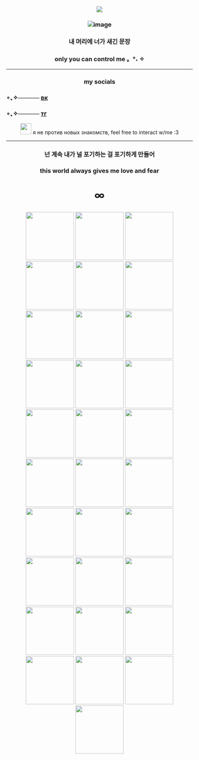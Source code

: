 ### <p align="center"> ![](https://komarev.com/ghpvc/?username=kaizenyann&color=blue)
### <p align="center"> ![image](https://github.com/user-attachments/assets/1571adf1-b6c9-4730-8892-32d433acbc4f)
### <p align="center">내 머리에 너가 새긴 문장
### <p align="center">only you can control me   。°˖ ✧
____ 

### <p align="center">my socials
### ∘₊✧───── [вк](https://vk.com/kaizenyan)
### ∘₊✧───── [тг](https://t.me/kaizenyan)
<p align="center"> <img src="https://i.pinimg.com/originals/be/9c/6d/be9c6d528bba24a847734b5908e4c5e6.gif"<width="30" height="30"> я не против новых знакомств, feel free to interact w/me :3
  
____
  
### <p align="center"> 넌 계속 내가 널 포기하는 걸 포기하게 만들어
### <p align="center">this world always gives me love and fear
# <p align="center">∞

<p align="center"> <img src="https://media1.tenor.com/m/DYI3GZgQefUAAAAC/lavgyu.gif"<width="130" height="130">
<img src="https://media1.tenor.com/m/xf5QOEzUR4gAAAAd/sigewinne-genshin-impact.gif"<width="130" height="130">
<img src="https://media1.tenor.com/m/reZktWkxtQYAAAAC/nagito-komaeda.gif"<width="130" height="130">
<img src="https://media1.tenor.com/m/6DL25hz9fSkAAAAd/idv-identityv.gif"<width="130" height="130">
<img src="https://media1.tenor.com/m/XEG1y6PbO3gAAAAd/byuntear-txt.gif"<width="130" height="130">
<img src="https://media1.tenor.com/m/sGt8Sv4c8hwAAAAd/venti-genshin-impact.gif"<width="130" height="130">
<img src="https://media1.tenor.com/m/AVxAzvMrhwwAAAAC/basil-omori.gif"<width="130" height="130">
<img src="https://media1.tenor.com/m/AFmBYrF3L38AAAAd/mizuki-mizuki-akiyama.gif"<width="130" height="130">
<img src="https://media.tenor.com/1spWr8nw8VQAAAAd/yttd-shy.gif"<width="130" height="130">
<img src="https://media1.tenor.com/m/JxOPntQrz-QAAAAd/xdinary-heroes-xdhluvs.gif"<width="130" height="130">
<img src="https://media1.tenor.com/m/HRFnbJZYZAMAAAAd/love-kinich.gif"<width="130" height="130">
<img src="https://media1.tenor.com/m/WvdnsQLqpnAAAAAd/actspromise-beomjun-hug.gif"<width="130" height="130">
<img src="https://media1.tenor.com/m/u0C0NyHvaGcAAAAd/basil-omori-sans-undertale.gif"<width="130" height="130">
<img src="https://media1.tenor.com/m/drtCZevDWmoAAAAd/enstars-ayase-mayoi.gif"<width="130" height="130">
<img src="https://c.tenor.com/NL3JGouccFwAAAAC/tenor.gif"<width="130" height="130">
<img src="https://media1.tenor.com/m/tqXJi50FH38AAAAd/rui-kamishiro-good-night.gif"<width="130" height="130">
<img src="https://media1.tenor.com/m/k5L6bvfqi1cAAAAd/beomgyu-txt.gif"<width="130" height="130">
<img src="https://media1.tenor.com/m/LW2tZcwIeb0AAAAC/genshin-impact-picmix-picmix.gif"<width="130" height="130">
<img src="https://media1.tenor.com/m/Ob3lI9jaQLkAAAAC/kazuha-kaedehara.gif"<width="130" height="130">
<img src="https://media.tenor.com/0px_qIBQaBQAAAAj/ppulbatu-dagonyang.gif"<width="130" height="130">
<img src="https://media1.tenor.com/m/bEaVVkI-wOwAAAAC/ruikasa.gif"<width="130" height="130">
<img src="https://media1.tenor.com/m/TVo5pnvRYpwAAAAd/mayoi-mayoi-ayase.gif"<width="130" height="130">
<img src="https://media1.tenor.com/m/mmCgTIKi6OwAAAAd/kaedehara-kazuha-genshin-impact.gif"<width="130" height="130">
<img src="https://c.tenor.com/6wYNLZoaE3YAAAAC/tenor.gif"<width="130" height="130">
<img src="https://media1.tenor.com/m/EGyIBjfe0MkAAAAd/rui-kamishiro-project-sekai.gif"<width="130" height="130">
<img src="https://media.tenor.com/LfXkK-A6b-8AAAAd/gaon-xdinary-heroes.gif"<width="130" height="130">
<img src="https://media1.tenor.com/m/WK7lG7U-pOUAAAAd/aster-nu-carnival.gif"<width="130" height="130">
<img src="https://media1.tenor.com/m/4ecdI2SgTHsAAAAd/kinich-genshin-impact.gif"<width="130" height="130">
<img src="https://media1.tenor.com/m/94L3EavI1LwAAAAC/kuroaka-yuri.gif"<width="130" height="130">
<img src="https://media1.tenor.com/m/SdF8q7C4Z78AAAAd/xdinary-heroes-gaon-xdinary-heroes-jiseok.gif"<width="130" height="130">
<img src="https://c.tenor.com/dYXnUtDP3jAAAAAC/tenor.gif"<width="130" height="130">
